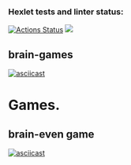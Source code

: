 ### Hexlet tests and linter status:
[![Actions Status](https://github.com/kwaz1k/frontend-project-44/workflows/hexlet-check/badge.svg)](https://github.com/kwaz1k/frontend-project-44/actions) <a href="https://codeclimate.com/github/kwaz1k/frontend-project-44/maintainability"><img src="https://api.codeclimate.com/v1/badges/90f45649da67ef56199f/maintainability" /></a>

## brain-games
[![asciicast](https://asciinema.org/a/3wEstSu0cnTsRFtVFLMTvzy2q.svg)](https://asciinema.org/a/3wEstSu0cnTsRFtVFLMTvzy2q)

# Games.

## brain-even game
[![asciicast](https://asciinema.org/a/jLD6cSE3ZYVu5di51H0I10R20.svg)](https://asciinema.org/a/jLD6cSE3ZYVu5di51H0I10R20)